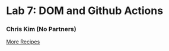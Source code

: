 # Lab 7: DOM and Github Actions
### Chris Kim (No Partners)
[More Recipes](http*s://shkimsito.github.io/sp23-cse110-lab7/)
